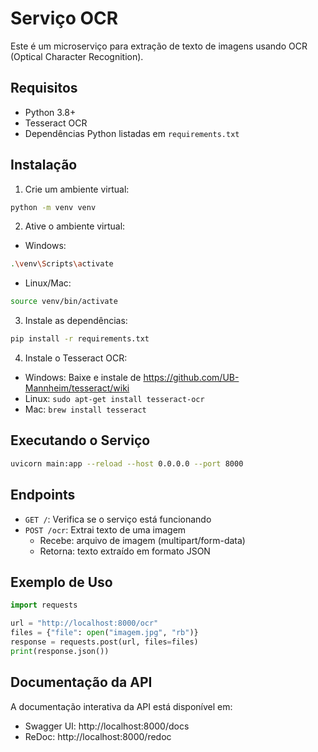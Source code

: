 # Serviço OCR

Este é um microserviço para extração de texto de imagens usando OCR (Optical Character Recognition).

## Requisitos

- Python 3.8+
- Tesseract OCR
- Dependências Python listadas em `requirements.txt`

## Instalação

1. Crie um ambiente virtual:
```bash
python -m venv venv
```

2. Ative o ambiente virtual:
- Windows:
```bash
.\venv\Scripts\activate
```
- Linux/Mac:
```bash
source venv/bin/activate
```

3. Instale as dependências:
```bash
pip install -r requirements.txt
```

4. Instale o Tesseract OCR:
- Windows: Baixe e instale de https://github.com/UB-Mannheim/tesseract/wiki
- Linux: `sudo apt-get install tesseract-ocr`
- Mac: `brew install tesseract`

## Executando o Serviço

```bash
uvicorn main:app --reload --host 0.0.0.0 --port 8000
```

## Endpoints

- `GET /`: Verifica se o serviço está funcionando
- `POST /ocr`: Extrai texto de uma imagem
  - Recebe: arquivo de imagem (multipart/form-data)
  - Retorna: texto extraído em formato JSON

## Exemplo de Uso

```python
import requests

url = "http://localhost:8000/ocr"
files = {"file": open("imagem.jpg", "rb")}
response = requests.post(url, files=files)
print(response.json())
```

## Documentação da API

A documentação interativa da API está disponível em:
- Swagger UI: http://localhost:8000/docs
- ReDoc: http://localhost:8000/redoc 